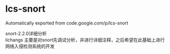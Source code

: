 # lcs-snort
Automatically exported from code.google.com/p/lcs-snort

snort-2.2.0详细分析   
lichangs  主要是对snort先调试分析，并进行详细注释，之后希望在此基础上进行网络入侵检测系统的开发
